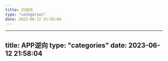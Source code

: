 ```yaml
---
title: JS逆向
type: "categories"
date: 2023-06-12 21:58:04
---
```


---
title: APP逆向
type: "categories"
date: 2023-06-12 21:58:04
---
